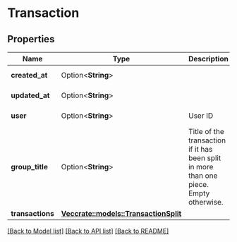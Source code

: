 # Transaction

## Properties

Name | Type | Description | Notes
------------ | ------------- | ------------- | -------------
**created_at** | Option<**String**> |  | [optional][readonly]
**updated_at** | Option<**String**> |  | [optional][readonly]
**user** | Option<**String**> | User ID | [optional][readonly]
**group_title** | Option<**String**> | Title of the transaction if it has been split in more than one piece. Empty otherwise. | [optional]
**transactions** | [**Vec<crate::models::TransactionSplit>**](TransactionSplit.md) |  | 

[[Back to Model list]](../README.md#documentation-for-models) [[Back to API list]](../README.md#documentation-for-api-endpoints) [[Back to README]](../README.md)


